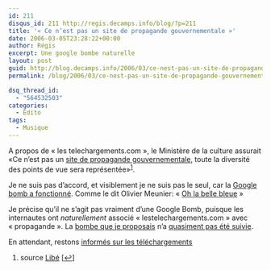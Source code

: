 ```yaml
---
id: 211
disqus_id: 211 http://regis.decamps.info/blog/?p=211
title: '« Ce n’est pas un site de propagande gouvernementale »'
date: 2006-03-05T23:28:22+00:00
author: Régis
excerpt: Une google bombe naturelle
layout: post
guid: http://blog.decamps.info/2006/03/ce-nest-pas-un-site-de-propagande-gouvernementale-2/
permalink: /blog/2006/03/ce-nest-pas-un-site-de-propagande-gouvernementale-2/

dsq_thread_id:
  - "564532503"
categories:
  - Edito
tags:
  - Musique
---
```

A propos de « les telechargements.com », le Ministère de la culture assurait «Ce n’est pas un [site de propagande gouvernementale](http://www.lestelechargements.com), toute la diversité des points de vue sera représentée»<sup><a href="#footnote_0_211" id="identifier_0_211" class="footnote-link footnote-identifier-link" title="source Lib&eacute;">1</a></sup>.

Je ne suis pas d’accord, et visiblement je ne suis pas le seul, car la [Google bomb a fonctionné](http://www.google.fr/search?q=site+de+propagande). Comme le dit Olivier Meunier: « [Oh la belle bleue](http://www.neokraft.net/post/2006/03/03/Oh-la-belle-bleue) »

Je précise qu’il ne s’agit pas vraiment d’une Google Bomb, puisque les internautes ont _naturellement_ associé « lestelechargements.com » avec « propagande ». La [bombe que je proposais](http://regis.decamps.info/blog/2006/02/google-bomb-contre-lestelechargementscom/) n’a [quasiment pas été suivie](http://www.technorati.com/search/blog.decamps.info%2F2006%2F02%2Fgoogle-bomb-contre-lestelechargementscom%2F).

En attendant, restons [informés sur les téléchargements](http://www.lestelechargements.fr/)

<ol class="footnotes">
  <li id="footnote_0_211" class="footnote">
    source <a href="http://www.liberation.fr/page.php?Article=361515">Libé</a> [<a href="#identifier_0_211" class="footnote-link footnote-back-link">&#8617;</a>]
  </li>
</ol>
